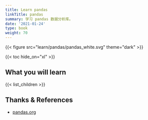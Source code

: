 ```yaml
---
title: Learn pandas
linkTitle: pandas
summary: 学习 pandas 数据分析库。
date: '2021-01-24'
type: book
weight: 70
---
```


{{< figure src="learn/pandas/pandas_white.svg" theme="dark" >}}

{{< toc hide_on="xl" >}}

## What you will learn

{{< list_children >}}

## Thanks & References

- [pandas.org](https://pandas.pydata.org/)